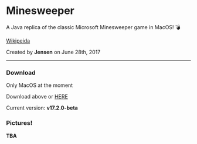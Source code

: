 # Minesweeper
A Java replica of the classic Microsoft Minesweeper game in MacOS! :bomb:

[Wikipeida](https://en.wikipedia.org/wiki/Microsoft_Minesweeper)

Created by <b>Jensen</b> on June 28th, 2017

--- 

### Download


Only MacOS at the moment

Download above or [HERE](https://github.com/CaptainJensen/Minesweeper/releases)


Current version: <b> v17.2.0-beta

### Pictures!

TBA





